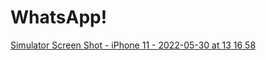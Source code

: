 # WhatsApp!
[Simulator Screen Shot - iPhone 11 - 2022-05-30 at 13 16 58](https://user-images.githubusercontent.com/77058534/170971705-582fd688-8949-4965-a50c-dedda47ff463.png)
